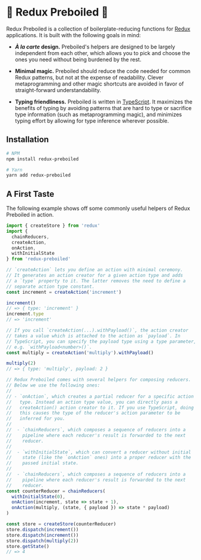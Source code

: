 # 🥘 Redux Preboiled 🍜

Redux Preboiled is a collection of boilerplate-reducing functions for
[Redux][redux] applications. It is built with the following goals in
mind:

* **_À la carte_ design.** Preboiled's helpers are designed to be largely
  independent from each other, which allows you to pick and choose
  the ones you need without being burdened by the rest.

* **Minimal magic.** Preboiled should reduce the code needed for common
  Redux patterns, but not at the expense of readability. Clever
  metaprogramming and other magic shortcuts are avoided in favor of
  straight-forward understandability.

* **Typing friendliness.** Preboiled is written in [TypeScript][ts].
  It maximizes the benefits of typing by avoiding patterns that are
  hard to type or sacrifice type information (such as metaprogramming
  magic), and minimizes typing effort by allowing for type inference
  wherever possible.

[redux]: https://redux.js.org/
[ts]: https://www.typescriptlang.org/

## Installation

```sh
# NPM
npm install redux-preboiled

# Yarn
yarn add redux-preboiled
```

## A First Taste

The following example shows off some commonly useful helpers of Redux
Preboiled in action.

```js
import { createStore } from 'redux'
import {
  chainReducers,
  createAction,
  onAction,
  withInitialState
} from 'redux-preboiled'

// `createAction` lets you define an action with minimal ceremony.
// It generates an action creator for a given action type and adds
// a `type` property to it. The latter removes the need to define a
// separate action type constant.
const increment = createAction('increment')

increment()
// => { type: 'increment' }
increment.type
// => 'increment'

// If you call `createAction(...).withPayload()`, the action creator
// takes a value which is attached to the action as `payload`. In
// TypeScript, you can specify the payload type using a type parameter,
// e.g. `withPayload<number>()`.
const multiply = createAction('multiply').withPayload()

multiply(2)
// => { type: 'multiply', payload: 2 }

// Redux Preboiled comes with several helpers for composing reducers.
// Below we use the following ones:
//
// - `onAction`, which creates a partial reducer for a specific action
//   type. Instead an action type value, you can directly pass a
//   createAction() action creator to it. If you use TypeScript, doing
//   this causes the type of the reducer's action parameter to be
//   inferred for you.
//
//  - `chainReducers`, which composes a sequence of reducers into a
//    pipeline where each reducer's result is forwarded to the next
//    reducer.
//
//  - `withInitialState`, which can convert a reducer without initial
//    state (like the `onAction` ones) into a proper reducer with the
//    passed initial state.
//
//  - `chainReducers`, which composes a sequence of reducers into a
//    pipeline where each reducer's result is forwarded to the next
//    reducer.
const counterReducer = chainReducers(
  withInitialState(0),
  onAction(increment, state => state + 1),
  onAction(multiply, (state, { payload }) => state * payload)
)

const store = createStore(counterReducer)
store.dispatch(increment())
store.dispatch(increment())
store.dispatch(multiply(2))
store.getState()
// => 4
```
